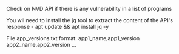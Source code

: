 Check on NVD API if there is any vulnerability in a list of programs

You wil need to install the jq tool to extract the content of the API's response - apt update && apt install jq -y

File app_versions.txt format:
app1_name,app1_version
app2_name,app2_version
...
